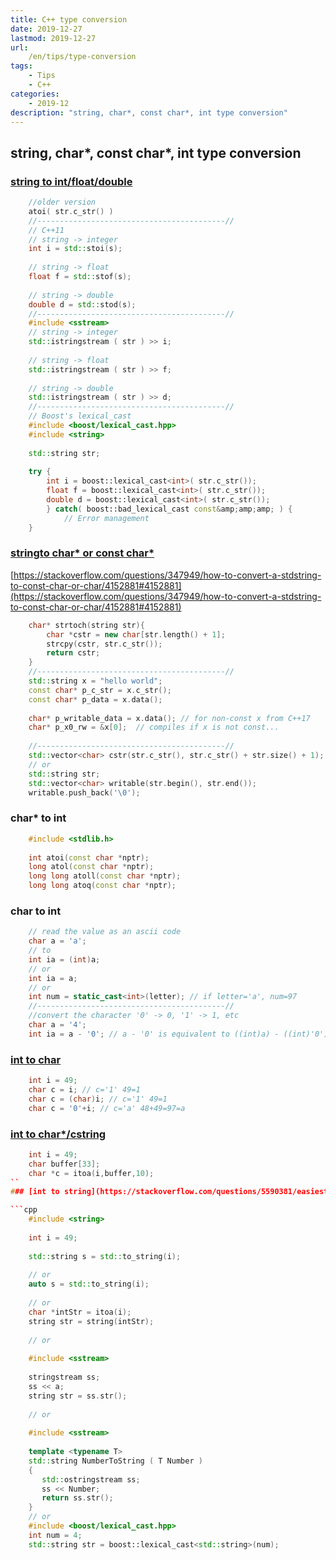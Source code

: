 ```yaml
---
title: C++ type conversion 
date: 2019-12-27
lastmod: 2019-12-27 
url:
    /en/tips/type-conversion
tags:
    - Tips  
    - C++
categories:
    - 2019-12
description: "string, char*, const char*, int type conversion"
---
```


**string, char\*, const char\*, int type conversion**
-----------------------------------------------------

### [string to int/float/double](https://stackoverflow.com/questions/7663709/how-can-i-convert-a-stdstring-to-int)
```cpp
    //older version
    atoi( str.c_str() )
    //------------------------------------------//
    // C++11
    // string -> integer
    int i = std::stoi(s);
    
    // string -> float
    float f = std::stof(s);
    
    // string -> double 
    double d = std::stod(s);
    //------------------------------------------//
    #include <sstream>
    // string -> integer
    std::istringstream ( str ) >> i;
    
    // string -> float
    std::istringstream ( str ) >> f;
    
    // string -> double 
    std::istringstream ( str ) >> d;
    //------------------------------------------//
    // Boost's lexical_cast
    #include <boost/lexical_cast.hpp>
    #include <string>
    
    std::string str;
    
    try {
    	int i = boost::lexical_cast<int>( str.c_str());
    	float f = boost::lexical_cast<int>( str.c_str());
    	double d = boost::lexical_cast<int>( str.c_str());
    	} catch( boost::bad_lexical_cast const&amp;amp;amp; ) {
    		// Error management
    }
```
### [stringto char\* or const char\*](https://stackoverflow.com/questions/7352099/stdstring-to-char)

[https://stackoverflow.com/questions/347949/how-to-convert-a-stdstring-to-const-char-or-char/4152881#4152881](https://stackoverflow.com/questions/347949/how-to-convert-a-stdstring-to-const-char-or-char/4152881#4152881)
```cpp
    char* strtoch(string str){
        char *cstr = new char[str.length() + 1];
        strcpy(cstr, str.c_str());
        return cstr;
    }
    //------------------------------------------//
    std::string x = "hello world";
    const char* p_c_str = x.c_str();
    const char* p_data = x.data();
   
    char* p_writable_data = x.data(); // for non-const x from C++17 
    char* p_x0_rw = &x[0];  // compiles if x is not const...
    
    //------------------------------------------//
    std::vector<char> cstr(str.c_str(), str.c_str() + str.size() + 1);
    // or
    std::string str;
    std::vector<char> writable(str.begin(), str.end());
    writable.push_back('\0');
```
### char\* to int
```cpp
    #include <stdlib.h>
    
    int atoi(const char *nptr);
    long atol(const char *nptr);
    long long atoll(const char *nptr);
    long long atoq(const char *nptr);
```
### char to int
```cpp
    // read the value as an ascii code
    char a = 'a';
    // to
    int ia = (int)a; 
    // or
    int ia = a;
    // or
    int num = static_cast<int>(letter); // if letter='a', num=97
    //------------------------------------------//
    //convert the character '0' -> 0, '1' -> 1, etc
    char a = '4';
    int ia = a - '0'; // a - '0' is equivalent to ((int)a) - ((int)'0')
```
### [int to char](https://stackoverflow.com/questions/4629050/convert-an-int-to-ascii-character)
```cpp
    int i = 49;
    char c = i; // c='1' 49=1
    char c = (char)i; // c='1' 49=1
    char c = '0'+i; // c='a' 48+49=97=a
```
### [int to char\*/cstring](http://www.cplusplus.com/reference/cstdlib/itoa/?kw=itoa)
```cpp
    int i = 49;
    char buffer[33];
    char *c = itoa(i,buffer,10);
``
### [int to string](https://stackoverflow.com/questions/5590381/easiest-way-to-convert-int-to-string-in-c)

```cpp
    #include <string> 
    
    int i = 49;
    
    std::string s = std::to_string(i);
    
    // or
    auto s = std::to_string(i);
    
    // or
    char *intStr = itoa(i);
    string str = string(intStr);
    
    // or
    
    #include <sstream>
    
    stringstream ss;
    ss << a;
    string str = ss.str();
    
    // or
    
    #include <sstream>
    
    template <typename T>
    std::string NumberToString ( T Number )
    {
       std::ostringstream ss;
       ss << Number;
       return ss.str();
    }
    // or
    #include <boost/lexical_cast.hpp>
    int num = 4;
    std::string str = boost::lexical_cast<std::string>(num);
```